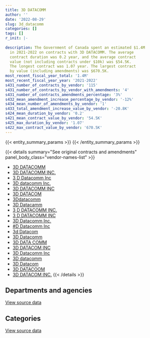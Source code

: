 ```yaml
---
title: 3D DATACOMM
author: ''
date: '2022-08-29'
slug: 3d_datacomm
categories: []
tags: []
r_init: |-
  
description: The Government of Canada spent an estimated $1.4M
  in 2021-2022 on contracts with 3D DATACOMM. The average
  contract duration was 0.2 year, and the average contract
  value (not including contracts under $10k) was $54.5K.
  The longest contract was 1.07 year. The largest contract
  by value (including amendments) was $670.5K.
most_recent_fiscal_year_total: '1.4M'
most_recent_fiscal_year_year: '2021-2022'
s431_number_of_contracts_by_vendor: '115'
s431_number_of_contracts_by_vendor_with_amendments: '4'
s431_number_of_contracts_amendments_percentage: '3%'
s432_mean_amendment_increase_percentage_by_vendor: '-12%'
s434_mean_number_of_amendments_by_vendor: '1'
s433_total_amendment_increase_value_by_vendor: '-20.8K'
s424_mean_duration_by_vendor: '0.2'
s421_mean_contract_value_by_vendor: '54.5K'
s425_max_duration_by_vendor: '1.07'
s422_max_contract_value_by_vendor: '670.5K'
---
```


<script src="/rmarkdown-libs/htmlwidgets/htmlwidgets.js"></script>
<link href="/rmarkdown-libs/datatables-css/datatables-crosstalk.css" rel="stylesheet" />
<script src="/rmarkdown-libs/datatables-binding/datatables.js"></script>
<script src="/rmarkdown-libs/jquery/jquery-3.6.0.min.js"></script>
<link href="/rmarkdown-libs/dt-core-bootstrap/css/dataTables.bootstrap.min.css" rel="stylesheet" />
<link href="/rmarkdown-libs/dt-core-bootstrap/css/dataTables.bootstrap.extra.css" rel="stylesheet" />
<script src="/rmarkdown-libs/dt-core-bootstrap/js/jquery.dataTables.min.js"></script>
<script src="/rmarkdown-libs/dt-core-bootstrap/js/dataTables.bootstrap.min.js"></script>
<link href="/rmarkdown-libs/crosstalk/css/crosstalk.min.css" rel="stylesheet" />
<script src="/rmarkdown-libs/crosstalk/js/crosstalk.min.js"></script>
<script src="/rmarkdown-libs/htmlwidgets/htmlwidgets.js"></script>
<link href="/rmarkdown-libs/datatables-css/datatables-crosstalk.css" rel="stylesheet" />
<script src="/rmarkdown-libs/datatables-binding/datatables.js"></script>
<script src="/rmarkdown-libs/jquery/jquery-3.6.0.min.js"></script>
<link href="/rmarkdown-libs/dt-core-bootstrap/css/dataTables.bootstrap.min.css" rel="stylesheet" />
<link href="/rmarkdown-libs/dt-core-bootstrap/css/dataTables.bootstrap.extra.css" rel="stylesheet" />
<script src="/rmarkdown-libs/dt-core-bootstrap/js/jquery.dataTables.min.js"></script>
<script src="/rmarkdown-libs/dt-core-bootstrap/js/dataTables.bootstrap.min.js"></script>
<link href="/rmarkdown-libs/crosstalk/css/crosstalk.min.css" rel="stylesheet" />
<script src="/rmarkdown-libs/crosstalk/js/crosstalk.min.js"></script>

{{< entity_summary_params >}}
{{< /entity_summary_params >}}

{{< details summary="See original contracts and amendments" panel_body_class="vendor-names-list" >}}
- [3D DATACOMM](https://search.open.canada.ca/en/ct/?sort=contract_value_f%20desc&page=1&search_text=%223D%20DATACOMM%22)
- [3D DATACOMM INC.](https://search.open.canada.ca/en/ct/?sort=contract_value_f%20desc&page=1&search_text=%223D%20DATACOMM%20INC.%22)
- [3 D Datacomm Inc](https://search.open.canada.ca/en/ct/?sort=contract_value_f%20desc&page=1&search_text=%223%20D%20Datacomm%20Inc%22)
- [3D datacomm Inc.](https://search.open.canada.ca/en/ct/?sort=contract_value_f%20desc&page=1&search_text=%223D%20datacomm%20Inc.%22)
- [3D DATACOMM INC](https://search.open.canada.ca/en/ct/?sort=contract_value_f%20desc&page=1&search_text=%223D%20DATACOMM%20INC%22)
- [3D DATACOM](https://search.open.canada.ca/en/ct/?sort=contract_value_f%20desc&page=1&search_text=%223D%20DATACOM%22)
- [3Ddatacomm](https://search.open.canada.ca/en/ct/?sort=contract_value_f%20desc&page=1&search_text=%223Ddatacomm%22)
- [3D Datacamm](https://search.open.canada.ca/en/ct/?sort=contract_value_f%20desc&page=1&search_text=%223D%20Datacamm%22)
- [3 D DATACOMM INC.](https://search.open.canada.ca/en/ct/?sort=contract_value_f%20desc&page=1&search_text=%223%20D%20DATACOMM%20INC.%22)
- [3 D DATACOMM INC](https://search.open.canada.ca/en/ct/?sort=contract_value_f%20desc&page=1&search_text=%223%20D%20DATACOMM%20INC%22)
- [3D Datacomm Inc.](https://search.open.canada.ca/en/ct/?sort=contract_value_f%20desc&page=1&search_text=%223D%20Datacomm%20Inc.%22)
- [\#D Datacomm Inc](https://search.open.canada.ca/en/ct/?sort=contract_value_f%20desc&page=1&search_text=%22%23D%20Datacomm%20Inc%22)
- [3d Datacom](https://search.open.canada.ca/en/ct/?sort=contract_value_f%20desc&page=1&search_text=%223d%20Datacom%22)
- [3D Datacomm](https://search.open.canada.ca/en/ct/?sort=contract_value_f%20desc&page=1&search_text=%223D%20Datacomm%22)
- [3D DATA COMM](https://search.open.canada.ca/en/ct/?sort=contract_value_f%20desc&page=1&search_text=%223D%20DATA%20COMM%22)
- [3D DATACOM INC](https://search.open.canada.ca/en/ct/?sort=contract_value_f%20desc&page=1&search_text=%223D%20DATACOM%20INC%22)
- [3D Datacomm Inc](https://search.open.canada.ca/en/ct/?sort=contract_value_f%20desc&page=1&search_text=%223D%20Datacomm%20Inc%22)
- [3D datacomm](https://search.open.canada.ca/en/ct/?sort=contract_value_f%20desc&page=1&search_text=%223D%20datacomm%22)
- [3D Datacom](https://search.open.canada.ca/en/ct/?sort=contract_value_f%20desc&page=1&search_text=%223D%20Datacom%22)
- [3D DATACOOM](https://search.open.canada.ca/en/ct/?sort=contract_value_f%20desc&page=1&search_text=%223D%20DATACOOM%22)
- [3D DATACOM INC.](https://search.open.canada.ca/en/ct/?sort=contract_value_f%20desc&page=1&search_text=%223D%20DATACOM%20INC.%22)
{{< /details >}}

## Departments and agencies

<div id="htmlwidget-1" style="width:100%;height:auto;" class="datatables html-widget"></div>
<script type="application/json" data-for="htmlwidget-1">{"x":{"style":"bootstrap","filter":"none","vertical":false,"data":[["<a href=\"/departments/cbsa-asfc/\">Canada Border Services Agency<\/a>","<a href=\"/departments/cra-arc/\">Canada Revenue Agency<\/a>","<a href=\"/departments/dfo-mpo/\">Fisheries and Oceans Canada<\/a>","<a href=\"/departments/dnd-mdn/\">National Defence<\/a>","<a href=\"/departments/iaac-aeic/\">Impact Assessment Agency of Canada<\/a>","<a href=\"/departments/pc/\">Parks Canada<\/a>","<a href=\"/departments/pwgsc-tpsgc/\">Public Services and Procurement Canada<\/a>","<a href=\"/departments/rcmp-grc/\">Royal Canadian Mounted Police<\/a>","<a href=\"/departments/ssc-spc/\">Shared Services Canada<\/a>","<a href=\"/departments/vac-acc/\">Veterans Affairs Canada<\/a>"],[10717.06,null,157830.51,105176.62,16021.47,null,19554.81,null,355116.65,null],[null,null,2032075.89,10538.61,null,15610.8,55137.39,166100.02,121505.38,25875],[null,null,772069.93,null,null,102907.12,14589.36,471035.77,30246.64,null],[null,82887.88,564245.21,30847.76,null,null,509769,143168.47,95816.2,null]],"container":"<table class=\"table table-striped table-hover row-border order-column display\">\n  <thead>\n    <tr>\n      <th>Department<\/th>\n      <th>2018-2019<\/th>\n      <th>2019-2020<\/th>\n      <th>2020-2021<\/th>\n      <th>2021-2022<\/th>\n    <\/tr>\n  <\/thead>\n<\/table>","options":{"order":[[4,"desc"]],"pageLength":10,"autoWidth":true,"columnDefs":[{"targets":1,"render":"function(data, type, row, meta) {\n    return type !== 'display' ? data : DTWidget.formatCurrency(data, \"$\", 2, 3, \",\", \".\", true, null);\n  }"},{"targets":2,"render":"function(data, type, row, meta) {\n    return type !== 'display' ? data : DTWidget.formatCurrency(data, \"$\", 2, 3, \",\", \".\", true, null);\n  }"},{"targets":3,"render":"function(data, type, row, meta) {\n    return type !== 'display' ? data : DTWidget.formatCurrency(data, \"$\", 2, 3, \",\", \".\", true, null);\n  }"},{"targets":4,"render":"function(data, type, row, meta) {\n    return type !== 'display' ? data : DTWidget.formatCurrency(data, \"$\", 2, 3, \",\", \".\", true, null);\n  }"},{"width":"16%","targets":[1,2,3,4]},{"className":"dt-right","targets":[1,2,3,4]}],"orderClasses":false}},"evals":["options.columnDefs.0.render","options.columnDefs.1.render","options.columnDefs.2.render","options.columnDefs.3.render"],"jsHooks":[]}</script>
<p class="text-right">
<a href="https://github.com/GoC-Spending/contracts-data/tree/main/data/out/vendors/3d_datacomm/summary_by_fiscal_year_by_department.csv" class="source-data-link btn btn-link">View source data</a>
</p>

## Categories

<div id="htmlwidget-2" style="width:100%;height:auto;" class="datatables html-widget"></div>
<script type="application/json" data-for="htmlwidget-2">{"x":{"style":"bootstrap","filter":"none","vertical":false,"data":[["<a href=\"/categories/facilities_and_construction/\">Facilities and construction<\/a>","<a href=\"/categories/office_management/\">Office management<\/a>","<a href=\"/categories/defence/\">Defence<\/a>","<a href=\"/categories/information_technology/\">Information technology<\/a>","<a href=\"/categories/industrial_products_and_services/\">Industrial products and services<\/a>"],[19554.81,null,105176.62,506059.18,33626.51],[null,null,10538.61,2400693.68,15610.8],[null,51847.7,null,1236094,102907.12],[10515.21,589663.37,30847.76,776116.78,19591.4]],"container":"<table class=\"table table-striped table-hover row-border order-column display\">\n  <thead>\n    <tr>\n      <th>Category<\/th>\n      <th>2018-2019<\/th>\n      <th>2019-2020<\/th>\n      <th>2020-2021<\/th>\n      <th>2021-2022<\/th>\n    <\/tr>\n  <\/thead>\n<\/table>","options":{"order":[[4,"desc"]],"dom":"t","pageLength":30,"autoWidth":true,"columnDefs":[{"targets":1,"render":"function(data, type, row, meta) {\n    return type !== 'display' ? data : DTWidget.formatCurrency(data, \"$\", 2, 3, \",\", \".\", true, null);\n  }"},{"targets":2,"render":"function(data, type, row, meta) {\n    return type !== 'display' ? data : DTWidget.formatCurrency(data, \"$\", 2, 3, \",\", \".\", true, null);\n  }"},{"targets":3,"render":"function(data, type, row, meta) {\n    return type !== 'display' ? data : DTWidget.formatCurrency(data, \"$\", 2, 3, \",\", \".\", true, null);\n  }"},{"targets":4,"render":"function(data, type, row, meta) {\n    return type !== 'display' ? data : DTWidget.formatCurrency(data, \"$\", 2, 3, \",\", \".\", true, null);\n  }"},{"width":"16%","targets":[1,2,3,4]},{"className":"dt-right","targets":[1,2,3,4]}],"orderClasses":false,"lengthMenu":[10,25,30,50,100]}},"evals":["options.columnDefs.0.render","options.columnDefs.1.render","options.columnDefs.2.render","options.columnDefs.3.render"],"jsHooks":[]}</script>
<p class="text-right">
<a href="https://github.com/GoC-Spending/contracts-data/tree/main/data/out/vendors/3d_datacomm/summary_by_fiscal_year_by_category.csv" class="source-data-link btn btn-link">View source data</a>
</p>

